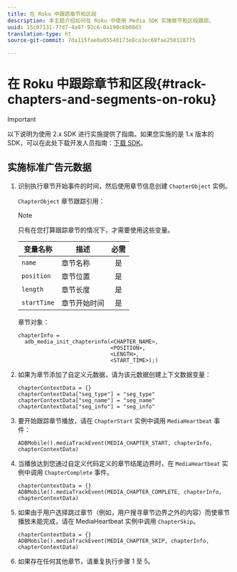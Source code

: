 ```yaml
---
title: 在 Roku 中跟踪章节和区段
description: 本主题介绍如何在 Roku 中使用 Media SDK 实施章节和区段跟踪。
uuid: 15c07131-77d7-4a97-92c6-0a190c6b08d3
translation-type: ht
source-git-commit: 7da115fae0a05548173e8ca3ec68fae250128775

---
```



# 在 Roku 中跟踪章节和区段{#track-chapters-and-segments-on-roku}

>[!IMPORTANT]
>
>以下说明为使用 2.x SDK 进行实施提供了指南。如果您实施的是 1.x 版本的 SDK，可以在此处下载开发人员指南：[下载 SDK](/help/sdk-implement/download-sdks.md)。

## 实施标准广告元数据

1. 识别执行章节开始事件的时间，然后使用章节信息创建 `ChapterObject` 实例。

   `ChapterObject` 章节跟踪引用：

   >[!NOTE]
   >
   >只有在您打算跟踪章节的情况下，才需要使用这些变量。

   | 变量名称 | 描述 | 必需 |
   | --- | --- | :---: |
   | `name` | 章节名称 | 是 |
   | `position` | 章节位置 | 是 |
   | `length` | 章节长度 | 是 |
   | `startTime` | 章节开始时间 | 是 |

   章节对象：

   ```
   chapterInfo =  
     adb_media_init_chapterinfo(<CHAPTER_NAME>,  
                                <POSITION>,  
                                <LENGTH>,  
                                <START_TIME>);)
   ```

1. 如果为章节添加了自定义元数据，请为该元数据创建上下文数据变量：

   ```
   chapterContextData = {} 
   chapterContextData["seg_type"] = "seg_type" 
   chapterContextData["seg_name"] = "seg_name" 
   chapterContextData["seg_info"] = "seg_info"
   ```

1. 要开始跟踪章节播放，请在 `ChapterStart` 实例中调用 `MediaHeartbeat` 事件：

   ```
   ADBMobile().mediaTrackEvent(MEDIA_CHAPTER_START, chapterInfo, chapterContextData)
   ```

1. 当播放达到您通过自定义代码定义的章节结尾边界时，在 `MediaHeartbeat` 实例中调用 `ChapterComplete` 事件。

   ```
   chapterContextData = {} 
   ADBMobile().mediaTrackEvent(MEDIA_CHAPTER_COMPLETE, chapterInfo, chapterContextData)
   ```

1. 如果由于用户选择跳过章节（例如，用户搜寻章节边界之外的内容）而使章节播放未能完成，请在 MediaHeartbeat 实例中调用 `ChapterSkip`。

   ```
   chapterContextData = {} 
   ADBMobile().mediaTrackEvent(MEDIA_CHAPTER_SKIP, chapterInfo, chapterContextData)
   ```

1. 如果存在任何其他章节，请重复执行步骤 1 至 5。

